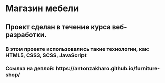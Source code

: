 <h1>Магазин мебели</h1>


<h2>Проект сделан в течение курса веб-разработки.</h2>

<h3>В этом проекте использовались такие технологии, как: HTML5, CSS3, SCSS, JavaScript</h3>

<h3>Ссылка на деплой: https://antonzakharo.github.io/furniture-shop/</h3>
